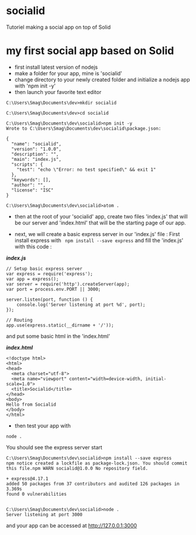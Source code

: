 # socialid
Tutoriel making a social app on top of Solid


# my first social app based on Solid

- first install latest version of nodejs
- make a folder for your app, mine is 'socialid'
- change directory to your newly created folder and initialize a nodejs app with 'npm init -y'
- then launch your favorite text editor

```
C:\Users\Smag\Documents\dev>mkdir socialid

C:\Users\Smag\Documents\dev>cd socialid

C:\Users\Smag\Documents\dev\socialid>npm init -y
Wrote to C:\Users\Smag\Documents\dev\socialid\package.json:

{
  "name": "socialid",
  "version": "1.0.0",
  "description": "",
  "main": "index.js",
  "scripts": {
    "test": "echo \"Error: no test specified\" && exit 1"
  },
  "keywords": [],
  "author": "",
  "license": "ISC"
}

C:\Users\Smag\Documents\dev\socialid>atom .
```
- then at the root of your 'socialid' app,
create two files 'index.js' that will be our server and 'index.html' that will be the starting page of our app.

- next, we will create a basic express server in our 'index.js' file : First install express with ``` npm install --save express``` and fill the 'index.js' with this code :

***index.js***
```
// Setup basic express server
var express = require('express');
var app = express();
var server = require('http').createServer(app);
var port = process.env.PORT || 3000;

server.listen(port, function () {
	console.log('Server listening at port %d', port);
});

// Routing
app.use(express.static(__dirname + '/'));
```

and put some basic html in the 'index.html'

***index.html***
```
<!doctype html>
<html>
<head>
  <meta charset="utf-8">
  <meta name="viewport" content="width=device-width, initial-scale=1.0">
  <title>Socialid</title>
</head>
<body>
Hello from Socialid
</body>
</html>
```

- then test your app with
```
node .
```

You should see the express server start
```
C:\Users\Smag\Documents\dev\socialid>npm install --save express
npm notice created a lockfile as package-lock.json. You should commit this file.npm WARN socialid@1.0.0 No repository field.

+ express@4.17.1
added 50 packages from 37 contributors and audited 126 packages in 3.369s
found 0 vulnerabilities


C:\Users\Smag\Documents\dev\socialid>node .
Server listening at port 3000
```
and your app can be accessed at http://127.0.0.1:3000 
